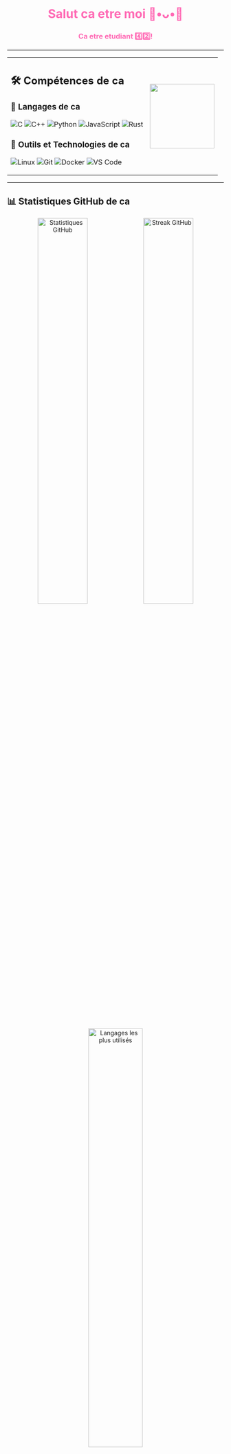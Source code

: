 <h1 align="center" style="color:#ff69b4;">Salut ca etre moi 🎀•ᴗ•🎀</h1>
<h3 align="center" style="color:#ff69b4;">Ca etre etudiant 4️⃣2️⃣!</h3>


---

<div align="center">
  <table>
    <tr>
      <td>

## 🛠️ Compétences de ca

### 💖 Langages de ca

![C](https://img.shields.io/badge/C-%23ff69b4.svg?style=for-the-badge&logo=C&logoColor=white)
![C++](https://img.shields.io/badge/C++-%23ff69b4.svg?style=for-the-badge&logo=C%2B%2B&logoColor=white)
![Python](https://img.shields.io/badge/Python-%23ff69b4.svg?style=for-the-badge&logo=Python&logoColor=white)
![JavaScript](https://img.shields.io/badge/JavaScript-%23ff69b4.svg?style=for-the-badge&logo=JavaScript&logoColor=white)
![Rust](https://img.shields.io/badge/Rust-%23ff69b4.svg?style=for-the-badge&logo=Rust&logoColor=white)

### 🧰 Outils et Technologies de ca

![Linux](https://img.shields.io/badge/Linux-%23ff69b4.svg?style=for-the-badge&logo=Linux&logoColor=white)
![Git](https://img.shields.io/badge/Git-%23ff69b4.svg?style=for-the-badge&logo=Git&logoColor=white)
![Docker](https://img.shields.io/badge/Docker-%23ff69b4.svg?style=for-the-badge&logo=Docker&logoColor=white)
![VS Code](https://img.shields.io/badge/VS%20Code-%23ff69b4.svg?style=for-the-badge&logo=Visual%20Studio%20Code&logoColor=white)

</td>
      <td>
        <img src="https://i.pinimg.com/originals/6e/c5/9a/6ec59a46147bb7e1e21a748cb4ac63bd.gif" width="150" />
      </td>
    </tr>
  </table>
</div>


---

## 📊 Statistiques GitHub de ca

<p align="center">
  <img src="https://github-readme-stats.vercel.app/api?username=Axeltheaxelotl&show_icons=true&title_color=ff69b4&icon_color=ff69b4&text_color=ffffff&bg_color=0d1117" alt="Statistiques GitHub" width="48%"/>
  <img src="https://github-readme-streak-stats.herokuapp.com/?user=Axeltheaxelotl&theme=neon-pink&hide_border=true&ring=ff69b4&fire=ff69b4" alt="Streak GitHub" width="48%"/>
</p>

<p align="center">
  <img src="https://github-readme-stats.vercel.app/api/top-langs/?username=Axeltheaxelotl&langs_count=8&layout=compact&title_color=ff69b4&text_color=ffffff&bg_color=0d1117" alt="Langages les plus utilisés" width="50%"/>
</p>

---

## Ca etre Discord de moi

<p align="center">
  <a href="https://discord.com/users/1281282926515851324" target="_blank">
    <img src="https://img.shields.io/badge/Discord-%23ff69b4.svg?&style=for-the-badge&logo=Discord&logoColor=white" alt="Discord"/>
  </a>
</p>

---

## 🩷🎖 Mentions honorable 🎖🩷

<div align="center">

| ![gabrielle-pch](https://avatars.githubusercontent.com/u/141566103?v=4&s=120) [gabrielle-pch](https://github.com/gabrielle-pch) <br> *Bien* | ![Nowex214](https://avatars.githubusercontent.com/u/95699618?v=4&s=120) [Nowex214](https://github.com/Nowex214) <br> *Son oncle c'est pasqualerossi* | ![fabiosilva24](https://avatars.githubusercontent.com/u/155982713?v=4&s=120) [fabiosilva24](https://github.com/fabiosilva24) <br> *Black hole* |
| --- | --- | --- |
| ![MadaniBoualem](https://avatars.githubusercontent.com/u/122929009?v=4&s=120) [MadaniBoualem](https://github.com/MadaniBoualem) <br> *Arbre déforestation* | ![nathoi](https://avatars.githubusercontent.com/u/185559580?v=4&s=120) [nathoi](https://github.com/nathoi) <br> *int atoi(char *str)* | ![maximwell](https://avatars.githubusercontent.com/u/183663181?v=4&s=120) [maximwell](https://github.com/maximwell) <br> *Pyramide de Ponzi* |
| ![SLDDL](https://avatars.githubusercontent.com/u/29633620?v=4&s=120) [SLDDL](https://github.com/SLDDL) <br> *Artisan coiffure* | ![pasqualerossi](https://avatars.githubusercontent.com/u/58959408?v=4&s=120) [pasqualerossi](https://github.com/pasqualerossi) <br> *Ça être dieu* | <div align="center"><img src="https://i.pinimg.com/originals/8d/47/3d/8d473d6e20bd9a9c318c8665c9fb7dcc.gif" width="150" alt="GIF" /></div> |

</div>

<!-- GIF de fin en rose -->
<p align="center">
  <img src="https://i.pinimg.com/736x/e5/e1/6a/e5e16a1e39aafb5a6e0c6e54df58789a.jpg" alt="Merci de visiter" width="100%" style="border-radius: 10px;"/>
</p>

<div align="center">

## Tu vas tellement me manquer  
**T'es fraîche, je suis frais**  
**La distance entre nous s'efface**  
**J'aimerais te manger**

</div>

